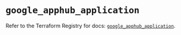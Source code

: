 # `google_apphub_application`

Refer to the Terraform Registry for docs: [`google_apphub_application`](https://registry.terraform.io/providers/hashicorp/google/6.37.0/docs/resources/apphub_application).
